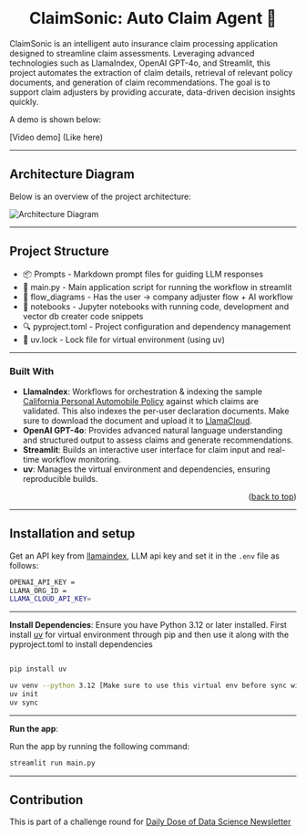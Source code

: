 <br />
<div align="center">
  <h1 align="center">ClaimSonic: Auto Claim Agent 🚗</h1>
</div>

ClaimSonic is an intelligent auto insurance claim processing application designed to streamline claim assessments. Leveraging advanced technologies such as LlamaIndex, OpenAI GPT-4o, and Streamlit, this project automates the extraction of claim details, retrieval of relevant policy documents, and generation of claim recommendations. The goal is to support claim adjusters by providing accurate, data-driven decision insights quickly.

A demo is shown below:

[Video demo] (Like here)

--- 

## Architecture Diagram

Below is an overview of the project architecture:

![Architecture Diagram](Vamshi_ClaimSonic_Auto_Insurance_Claims_Agent/flow_diagrams/ClaimSonic_whole_arch.png "Project Architecture")


---

## Project Structure

- 📦 Prompts - Markdown prompt files for guiding LLM responses
- 🚀 main.py - Main application script for running the workflow in streamlit
- 🧾 flow_diagrams - Has the user -> company adjuster flow + AI workflow
- 🧪 notebooks - Jupyter notebooks with running code, development and vector db creater code snippets
- 🔍 pyproject.toml - Project configuration and dependency management
- 🧾 uv.lock - Lock file for virtual environment (using uv)

---

### Built With

* **LlamaIndex**: Workflows for orchestration & indexing the sample [California Personal Automobile Policy](https://nationalgeneral.com/forms_catalog/CAIP400_03012006_CA.pdf) against which claims are validated. This also indexes the per-user declaration documents. Make sure to download the document and upload it to [LlamaCloud](https://cloud.llamaindex.ai/).
* **OpenAI GPT-4o**: Provides advanced natural language understanding and structured output to assess claims and generate recommendations.
* **Streamlit**: Builds an interactive user interface for claim input and real-time workflow monitoring.
* **uv**: Manages the virtual environment and dependencies, ensuring reproducible builds.

<p align="right">(<a href="#readme-top">back to top</a>)</p>

---

## Installation and setup

Get an API key from [llamaindex](https://cloud.llamaindex.ai/), LLM api key and set it in the `.env` file as follows:
 
```bash
OPENAI_API_KEY = 
LLAMA_ORG_ID = 
LLAMA_CLOUD_API_KEY= 
```
---

**Install Dependencies**:
   Ensure you have Python 3.12 or later installed. First install [uv](https://github.com/your-repo/uv) for virtual environment through pip and then use it along with the pyproject.toml to install dependencies
   
   ```python

   pip install uv

   ```
   
   ```bash
   uv venv --python 3.12 [Make sure to use this virtual env before sync with the uv.lock file]
   uv init
   uv sync
   ```
---
**Run the app**:

   Run the app by running the following command:

   ```bash
   streamlit run main.py
   ```
---


## Contribution

This is part of a challenge round for [Daily Dose of Data Science Newsletter](https://join.dailydoseofds.com)
